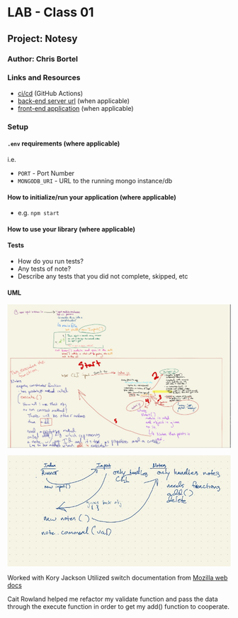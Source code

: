 # LAB - Class 01

## Project: Notesy

### Author: Chris Bortel

### Links and Resources

- [ci/cd](http://xyz.com) (GitHub Actions)
- [back-end server url](http://xyz.com) (when applicable)
- [front-end application](http://xyz.com) (when applicable)

### Setup

#### `.env` requirements (where applicable)

i.e.

- `PORT` - Port Number
- `MONGODB_URI` - URL to the running mongo instance/db

#### How to initialize/run your application (where applicable)

- e.g. `npm start`

#### How to use your library (where applicable)

#### Tests

- How do you run tests?
- Any tests of note?
- Describe any tests that you did not complete, skipped, etc

#### UML
![Initial Notesy UML](images/ititial-notesy-uml.jpg)


![Refined Notesy UML](images/refined-notesy-uml.jpg)



Worked with Kory Jackson 
Utilized switch documentation from [Mozilla web docs](https://developer.mozilla.org/en-US/docs/Web/JavaScript/Reference/Statements/switch)

Cait Rowland helped me refactor my validate function and pass the data through the execute function in order to get my add() function to cooperate.




<!-- # Lab Submission Instructions: Standard Node.js Applications

## Before You Begin

Refer to the [Common Lab Submission Guide](README.md) for general guidelines and instructions common to all lab submissions

### Deployment

Depending on the lab, you may be building a command line application or just a library. In either case ...

- Assume other developers will be downloading and using your app or library from your GitHub Repository
- Pay special attention to the developer centric parts of your README
  - How do I install the app or library?
  - How do I test the app or library?
  - For Applications:
    - How do I run the app?
    - How do I set up the app?
- **Stretch Goal: Publish your App or Library to NPM**
  - Libraries: This would allow anyone to do an `npm install` of your library
  - Apps: This would allow a user to do an `npm install -g` of your application and run it from their command line
    - This requires a new `bin` section in your `package.json`

### Testing

- Write a complete set of tests for all functional units and modules
- Your tests must be running green on Github Actions

### Documentation

#### Compose a UML or Process/Data Flow Diagram for every application

 [UML Reference](https://www.uml-diagrams.org/index-examples.html)

- This should be the first thing you do when beginning work on a lab assignment.
- Draw the process/data flow of your application and map it to the code you will need to write or evaluate/fix.

#### JSDoc

[Official Documentation](http://usejsdoc.org/about-getting-started.html) | [Cheat Sheet](https://devhints.io/jsdoc) | [Style Guide](https://github.com/shri/JSDoc-Style-Guide)

- Write proper jsDoc for every function, module, and class.
  - Be descriptive about the functions' purpose
  - Declare data types for params and return values -->
